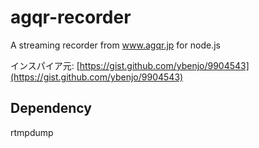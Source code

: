# agqr-recorder
A streaming recorder from www.agqr.jp for node.js

インスパイア元: [https://gist.github.com/ybenjo/9904543](https://gist.github.com/ybenjo/9904543)

## Dependency
rtmpdump
